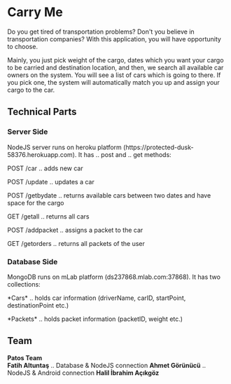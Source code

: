 <h1>Carry Me</h1>
<p>Do you get tired of transportation problems? Don't you believe in transportation companies? With this application, you will have opportunity to choose.</p>
<p>Mainly, you just pick weight of the cargo, dates which you want your cargo to be carried and destination location, and then, we search all available car owners on the system. You will see a list of cars which is going to there. If you pick one, the system will automatically match you up and assign your cargo to the car. </p>

<h2>Technical Parts</h2>
<h3>Server Side</h3>
<p>NodeJS server runs on heroku platform (https://protected-dusk-58376.herokuapp.com). It has .. post and .. get methods:</p>
<p>POST /car       .. adds new car</p>
<p>POST /update    .. updates a car</p>
<p>POST /getbydate .. returns available cars between two dates and have space for the cargo</p>
<p>GET  /getall    .. returns all cars</p>
<p>POST /addpacket .. assigns a packet to the car</p>
<p>GET  /getorders .. returns all packets of the user</p>

<h3>Database Side</h3>
<p>MongoDB runs on mLab platform (ds237868.mlab.com:37868). It has two collections:</p>
<p>*Cars*    .. holds car information (driverName, carID, startPoint, destinationPoint etc.)</p>
<p>*Packets* .. holds packet information (packetID, weight etc.)</p>

<h2>Team</h2>
<b>Patos Team</b><br/>
<b>Fatih Altuntaş</b> .. Database & NodeJS connection
<b>Ahmet Görünücü</b> .. NodeJS & Android connection
<b>Halil İbrahim Açıkgöz</b>
